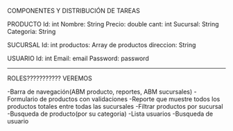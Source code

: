 COMPONENTES Y DISTRIBUCIÓN DE TAREAS

PRODUCTO
Id: int
Nombre: String
Precio: double
cant: int
Sucursal: String
Categoria: String

SUCURSAL
Id: int
productos: Array de productos
direccion: String

USUARIO
Id: int
Email: email
Password: password

-----------------
ROLES??????????? VEREMOS

-Barra de navegación(ABM producto, reportes, ABM sucursales)
-Formulario de productos con validaciones
-Reporte que muestre todos los productos totales entre todas las sucursales
-Filtrar productos por sucursal
-Busqueda de producto(por su categoria)
-Lista usuarios
-Busqueda de usuario



